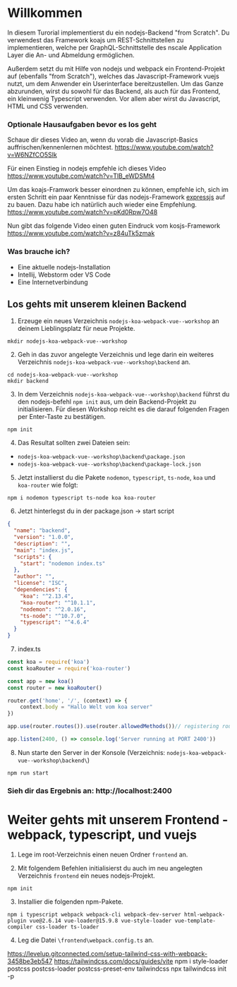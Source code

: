 ﻿# Willkommen
In diesem Turorial implementierst du ein nodejs-Backend "from Scratch". Du verwendest das Framework koajs um REST-Schnittstellen zu implementieren, welche per GraphQL-Schnittstelle des nscale Application Layer die An- und Abmeldung ermöglichen.

Außerdem setzt du mit Hilfe von nodejs und webpack ein Frontend-Projekt auf (ebenfalls "from Scratch"), welches das Javascript-Framework vuejs nutzt, um dem Anwender ein Userinterface bereitzustellen. Um das Ganze abzurunden, wirst du sowohl für das Backend, als auch für das Frontend, ein kleinwenig Typescript verwenden. Vor allem aber wirst du Javascript, HTML und CSS verwenden.

### Optionale Hausaufgaben bevor es los geht
Schaue dir dieses Video an, wenn du vorab die Javascript-Basics auffrischen/kennenlernen möchtest.
https://www.youtube.com/watch?v=W6NZfCO5SIk

Für einen Einstieg in nodejs empfehle ich dieses Video
https://www.youtube.com/watch?v=TlB_eWDSMt4

Um das koajs-Framwork besser einordnen zu können, empfehle ich, sich im ersten Schritt ein paar Kenntnisse für das nodejs-Framework [expressjs](https://expressjs.com/) auf zu bauen. Dazu habe ich natürlich auch wieder eine Empfehlung.
https://www.youtube.com/watch?v=pKd0Rpw7O48

Nun gibt das folgende Video einen guten Eindruck vom kosjs-Framework
https://www.youtube.com/watch?v=z84uTk5zmak

### Was brauche ich?
* Eine aktuelle nodejs-Installation
* Intellij, Webstorm oder VS Code
* Eine Internetverbindung

## Los gehts mit unserem kleinen Backend
1. Erzeuge ein neues Verzeichnis `nodejs-koa-webpack-vue--workshop` an deinem Lieblingsplatz für neue Projekte.
```
mkdir nodejs-koa-webpack-vue--workshop
```

2. Geh in das zuvor angelegte Verzeichnis und lege darin ein weiteres Verzeichnis `nodejs-koa-webpack-vue--workshop\backend` an.
```
cd nodejs-koa-webpack-vue--workshop
mkdir backend
```

3. In dem Verzeichnis `nodejs-koa-webpack-vue--workshop\backend` führst du den nodejs-befehl `npm init` aus, um dein Backend-Projekt zu initialisieren. 
Für diesen Workshop reicht es die darauf folgenden Fragen per Enter-Taste zu bestätigen.
```
npm init
```

4. Das Resultat sollten zwei Dateien sein:
* `nodejs-koa-webpack-vue--workshop\backend\package.json`
* `nodejs-koa-webpack-vue--workshop\backend\package-lock.json`

5. Jetzt installierst du die Pakete `nodemon`, `typescript`, `ts-node`, `koa` und `koa-router` wie folgt:
```
npm i nodemon typescript ts-node koa koa-router
```

6. Jetzt hinterlegst du in der package.json -> start script
```json
{
  "name": "backend",
  "version": "1.0.0",
  "description": "",
  "main": "index.js",
  "scripts": {
    "start": "nodemon index.ts"
  },
  "author": "",
  "license": "ISC",
  "dependencies": {
    "koa": "^2.13.4",
    "koa-router": "^10.1.1",
    "nodemon": "^2.0.16",
    "ts-node": "^10.7.0",
    "typescript": "^4.6.4"
  }
}
```

7. index.ts
```typescript
const koa = require('koa')
const koaRouter = require('koa-router')

const app = new koa()
const router = new koaRouter()

router.get('home', '/', (context) => {
    context.body = "Hallo Welt vom koa server"
})

app.use(router.routes()).use(router.allowedMethods())// registering routes to the application

app.listen(2400, () => console.log('Server running at PORT 2400'))
```

8. Nun starte den Server in der Konsole (Verzeichnis: `nodejs-koa-webpack-vue--workshop\backend\`)
```
npm run start
```
### Sieh dir das Ergebnis an: http://localhost:2400

# Weiter gehts mit unserem Frontend - webpack, typescript, und vuejs

1. Lege im root-Verzeichnis einen neuen Ordner `frontend` an.

2. Mit folgendem Befehlen initialisierst du auch im neu angelegten Verzeichnis `frontend` ein neues nodejs-Projekt.
``` 
npm init
```

3. Installier die folgenden npm-Pakete.
```
npm i typescript webpack webpack-cli webpack-dev-server html-webpack-plugin vue@2.6.14 vue-loader@15.9.8 vue-style-loader vue-template-compiler css-loader ts-loader
```

4. Leg die Datei `\frontend\webpack.config.ts` an. 


https://levelup.gitconnected.com/setup-tailwind-css-with-webpack-3458be3eb547 
https://tailwindcss.com/docs/guides/vite
npm i style-loader postcss postcss-loader postcss-preset-env tailwindcss 
npx tailwindcss init -p


